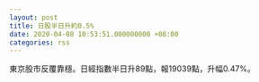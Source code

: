 ```yaml
---
layout: post
title: 日股半日升約0.5%
date: 2020-04-08 10:53:51.000000000 +08:00
categories: rss
---
```


東京股市反覆靠穩。日經指數半日升89點，報19039點，升幅0.47%。
